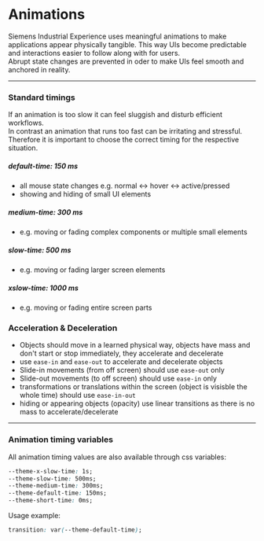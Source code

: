 # Animations

Siemens Industrial Experience uses meaningful animations to make applications appear physically tangible.
This way UIs become predictable and interactions easier to follow along with for users.  
Abrupt state changes are prevented in oder to make UIs feel smooth and anchored in reality.

<hr/>

### Standard timings

If an animation is too slow it can feel sluggish and disturb efficient workflows.  
In contrast an animation that runs too fast can be irritating and stressful.  
Therefore it is important to choose the correct timing for the respective situation.

##### default-time: 150 ms

- all mouse state changes e.g. normal <-> hover <-> active/pressed
- showing and hiding of small UI elements

##### medium-time: 300 ms

- e.g. moving or fading complex components or multiple small elements

##### slow-time: 500 ms

- e.g. moving or fading larger screen elements

##### xslow-time: 1000 ms

- e.g. moving or fading entire screen parts

### Acceleration & Deceleration

- Objects should move in a learned physical way, objects have mass and don't start or stop immediately, they accelerate and decelerate
- use `ease-in` and `ease-out` to accelerate and decelerate objects
- Slide-in movements (from off screen) should use `ease-out` only
- Slide-out movements (to off screen) should use `ease-in` only
- transformations or translations within the screen (object is visisble the whole time) should use `ease-in-out`
- hiding or appearing objects (opacity) use linear transitions as there is no mass to accelerate/decelerate

<hr/>

### Animation timing variables

All animation timing values are also available through css variables:

```css
--theme-x-slow-time: 1s;
--theme-slow-time: 500ms;
--theme-medium-time: 300ms;
--theme-default-time: 150ms;
--theme-short-time: 0ms;
```

Usage example:

```css
transition: var(--theme-default-time);
```
